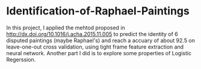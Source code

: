 # Identification-of-Raphael-Paintings
In this project, I applied the mehtod proposed in http://dx.doi.org/10.1016/j.acha.2015.11.005 to predict the identity of 6 disputed paintings (maybe Raphael's) and reach a accuary of about 92.5 on leave-one-out cross validation, using tight frame feature extraction and neural network.
Another part I did is to explore some properties of Logistic Regerssion.
